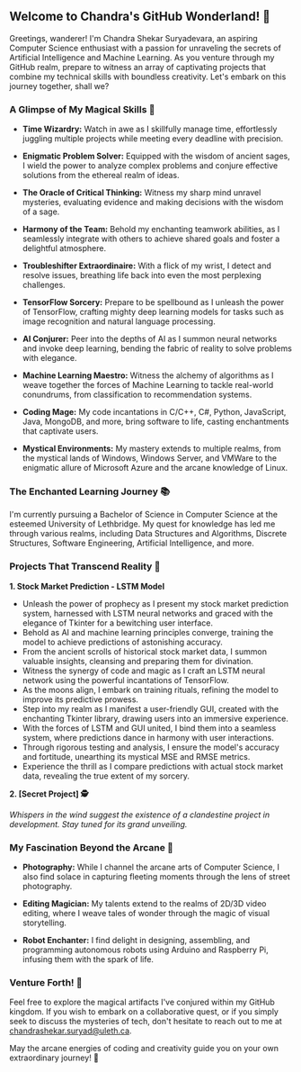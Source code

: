 ## Welcome to Chandra's GitHub Wonderland! 🎉

Greetings, wanderer! I'm Chandra Shekar Suryadevara, an aspiring Computer Science enthusiast with a passion for unraveling the secrets of Artificial Intelligence and Machine Learning. As you venture through my GitHub realm, prepare to witness an array of captivating projects that combine my technical skills with boundless creativity. Let's embark on this journey together, shall we?

### A Glimpse of My Magical Skills 🌟

- **Time Wizardry:** Watch in awe as I skillfully manage time, effortlessly juggling multiple projects while meeting every deadline with precision.

- **Enigmatic Problem Solver:** Equipped with the wisdom of ancient sages, I wield the power to analyze complex problems and conjure effective solutions from the ethereal realm of ideas.

- **The Oracle of Critical Thinking:** Witness my sharp mind unravel mysteries, evaluating evidence and making decisions with the wisdom of a sage.

- **Harmony of the Team:** Behold my enchanting teamwork abilities, as I seamlessly integrate with others to achieve shared goals and foster a delightful atmosphere.

- **Troubleshifter Extraordinaire:** With a flick of my wrist, I detect and resolve issues, breathing life back into even the most perplexing challenges.

- **TensorFlow Sorcery:** Prepare to be spellbound as I unleash the power of TensorFlow, crafting mighty deep learning models for tasks such as image recognition and natural language processing.

- **AI Conjurer:** Peer into the depths of AI as I summon neural networks and invoke deep learning, bending the fabric of reality to solve problems with elegance.

- **Machine Learning Maestro:** Witness the alchemy of algorithms as I weave together the forces of Machine Learning to tackle real-world conundrums, from classification to recommendation systems.

- **Coding Mage:** My code incantations in C/C++, C#, Python, JavaScript, Java, MongoDB, and more, bring software to life, casting enchantments that captivate users.

- **Mystical Environments:** My mastery extends to multiple realms, from the mystical lands of Windows, Windows Server, and VMWare to the enigmatic allure of Microsoft Azure and the arcane knowledge of Linux.

### The Enchanted Learning Journey 📚

I'm currently pursuing a Bachelor of Science in Computer Science at the esteemed University of Lethbridge. My quest for knowledge has led me through various realms, including Data Structures and Algorithms, Discrete Structures, Software Engineering, Artificial Intelligence, and more.

### Projects That Transcend Reality 🏰

**1. Stock Market Prediction - LSTM Model**

- Unleash the power of prophecy as I present my stock market prediction system, harnessed with LSTM neural networks and graced with the elegance of Tkinter for a bewitching user interface.
- Behold as AI and machine learning principles converge, training the model to achieve predictions of astonishing accuracy.
- From the ancient scrolls of historical stock market data, I summon valuable insights, cleansing and preparing them for divination.
- Witness the synergy of code and magic as I craft an LSTM neural network using the powerful incantations of TensorFlow.
- As the moons align, I embark on training rituals, refining the model to improve its predictive prowess.
- Step into my realm as I manifest a user-friendly GUI, created with the enchanting Tkinter library, drawing users into an immersive experience.
- With the forces of LSTM and GUI united, I bind them into a seamless system, where predictions dance in harmony with user interactions.
- Through rigorous testing and analysis, I ensure the model's accuracy and fortitude, unearthing its mystical MSE and RMSE metrics.
- Experience the thrill as I compare predictions with actual stock market data, revealing the true extent of my sorcery.
  
**2. [Secret Project] 🕵️**

_Whispers in the wind suggest the existence of a clandestine project in development. Stay tuned for its grand unveiling._

### My Fascination Beyond the Arcane 🔮

- **Photography:** While I channel the arcane arts of Computer Science, I also find solace in capturing fleeting moments through the lens of street photography.

- **Editing Magician:** My talents extend to the realms of 2D/3D video editing, where I weave tales of wonder through the magic of visual storytelling.

- **Robot Enchanter:** I find delight in designing, assembling, and programming autonomous robots using Arduino and Raspberry Pi, infusing them with the spark of life.

### Venture Forth! 🚀

Feel free to explore the magical artifacts I've conjured within my GitHub kingdom. If you wish to embark on a collaborative quest, or if you simply seek to discuss the mysteries of tech, don't hesitate to reach out to me at chandrashekar.suryad@uleth.ca.

May the arcane energies of coding and creativity guide you on your own extraordinary journey! 🌌
